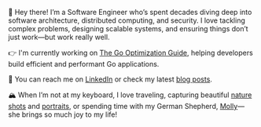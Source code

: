 🤟 Hey there! I’m a Software Engineer who’s spent decades diving deep into software architecture, distributed computing, and security. I love tackling complex problems, designing scalable systems, and ensuring things don’t just work—but work really well.

👉 I'm currently working on [The Go Optimization Guide](https://goperf.dev), helping developers build efficient and performant Go applications.

📩 You can reach me on [LinkedIn](https://www.linkedin.com/in/astavonin) or check my latest [blog posts](http://sysdev.me).

🏔️ When I’m not at my keyboard, I love traveling, capturing beautiful [nature shots](https://www.instagram.com/kaapython/) and [portraits](https://www.instagram.com/alexandveronika/), or spending time with my German Shepherd, [Molly](https://sysdev.me/wp-content/uploads/photos/molly.jpeg)—she brings so much joy to my life!
